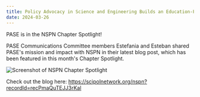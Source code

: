 ```yaml
---
title: Policy Advocacy in Science and Engineering Builds an Education-Focused Community as a New NSPN Chapter
date: 2024-03-26
---
```


PASE is in the NSPN Chapter Spotlight!

<!--more-->

PASE Communications Committee members Estefania and Esteban shared PASE's mission and impact with NSPN in their latest blog post, which has been featured in this month's Chapter Spotlight.

![Screenshot of NSPN Chapter Spotlight](NSPN-chapter-spotlight.jpg)

Check out the blog here: https://scipolnetwork.org/nspn?recordId=recPmaQuTEJJ3rKal
